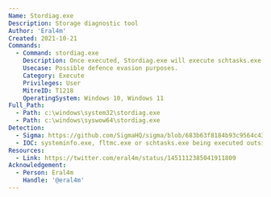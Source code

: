 ```yaml
---
Name: Stordiag.exe
Description: Storage diagnostic tool
Author: 'Eral4m'
Created: 2021-10-21
Commands:
  - Command: stordiag.exe
    Description: Once executed, Stordiag.exe will execute schtasks.exe systeminfo.exe and fltmc.exe - if stordiag.exe is copied to a folder and an arbitrary executable is renamed to one of these names, stordiag.exe will execute it.
    Usecase: Possible defence evasion purposes.
    Category: Execute
    Privileges: User
    MitreID: T1218
    OperatingSystem: Windows 10, Windows 11
Full_Path:
  - Path: c:\windows\system32\stordiag.exe
  - Path: c:\windows\syswow64\stordiag.exe
Detection:
  - Sigma: https://github.com/SigmaHQ/sigma/blob/683b63f8184b93c9564c4310d10c571cbe367e1e/rules/windows/process_creation/proc_creation_win_stordiag_susp_child_process.yml
  - IOC: systeminfo.exe, fltmc.exe or schtasks.exe being executed outside of their normal path of c:\windows\system32\ or c:\windows\syswow64\
Resources:
  - Link: https://twitter.com/eral4m/status/1451112385041911809
Acknowledgement:
  - Person: Eral4m
    Handle: '@eral4m'
---
```

